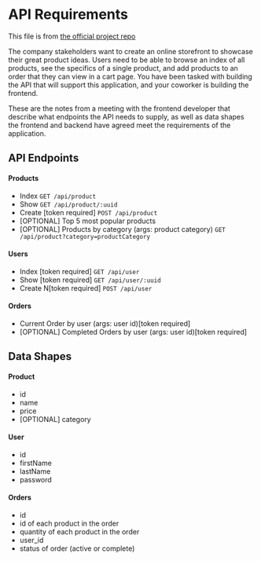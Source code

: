 # API Requirements

This file is from [the official project repo](https://github.com/udacity/nd0067-c2-creating-an-api-with-postgresql-and-express-project-starter/blob/master/REQUIREMENTS.md)

The company stakeholders want to create an online storefront to showcase their great product ideas. Users need to be able to browse an index of all products, see the specifics of a single product, and add products to an order that they can view in a cart page. You have been tasked with building the API that will support this application, and your coworker is building the frontend.

These are the notes from a meeting with the frontend developer that describe what endpoints the API needs to supply, as well as data shapes the frontend and backend have agreed meet the requirements of the application.

## API Endpoints

#### Products

- Index `GET /api/product`
- Show `GET /api/product/:uuid`
- Create [token required] `POST /api/product`
- [OPTIONAL] Top 5 most popular products
- [OPTIONAL] Products by category (args: product category) `GET /api/product?category=productCategory`

#### Users

- Index [token required] `GET /api/user`
- Show [token required] `GET /api/user/:uuid`
- Create N[token required] `POST /api/user`

#### Orders

- Current Order by user (args: user id)[token required]
- [OPTIONAL] Completed Orders by user (args: user id)[token required]

## Data Shapes

#### Product

- id
- name
- price
- [OPTIONAL] category

#### User

- id
- firstName
- lastName
- password

#### Orders

- id
- id of each product in the order
- quantity of each product in the order
- user_id
- status of order (active or complete)
